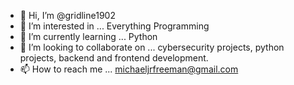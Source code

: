 - 👋 Hi, I’m @gridline1902
- 👀 I’m interested in ... Everything Programming
- 🌱 I’m currently learning ... Python
- 💞️ I’m looking to collaborate on ... cybersecurity projects, python projects, backend and frontend development.
- 📫 How to reach me ... michaeljrfreeman@gmail.com

<!---
gridline1902/gridline1902 is a ✨ special ✨ repository because its `README.md` (this file) appears on your GitHub profile.
You can click the Preview link to take a look at your changes.
--->
